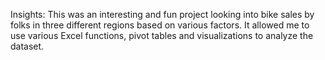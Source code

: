 Insights:
This was an interesting and fun project looking into bike sales by folks in three different regions based on various factors. It allowed me to use various Excel functions, pivot tables and visualizations to analyze the dataset. 
